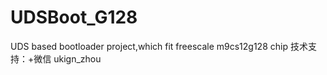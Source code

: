 # UDSBoot_G128
UDS based bootloader project,which fit freescale m9cs12g128 chip
技术支持：+微信 ukign_zhou

